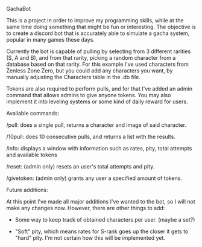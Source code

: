 GachaBot

This is a project in order to improve my programming skills, while at the same time doing something that might be fun or interesting. The objective is to create a discord bot that is accurately able to simulate a gacha system, popular in many games these days. 

Currently the bot is capable of pulling by selecting from 3 different rarities (S, A and B), and from that rarity, picking a random character from a database based on that rarity. For this example I've used characters from Zenless Zone Zero, but you could add any characters you want, by manually adjusting the Characters table in the .db file. 

Tokens are also required to perform pulls, and for that I've added an admin command that allows admins to give anyone tokens. You may also implement it into leveling systems or some kind of daily reward for users.

Available commands:

/pull: does a single pull, returns a character and image of said character.

/10pull: does 10 consecutive pulls, and returns a list with the results.

/info: displays a window with information such as rates, pity, total attempts and available tokens

/reset: (admin only) resets an user's total attempts and pity.

/givetoken: (admin only) grants any user a specified amount of tokens.

Future additions:

At this point I've made all major additions I've wanted to the bot, so I will not make any changes now. However, there are other things to add:

- Some way to keep track of obtained characters per user. (maybe a set?)

- "Soft" pity, which means rates for S-rank goes up the closer it gets to "hard" pity. I'm not certain how this will be implemented yet.